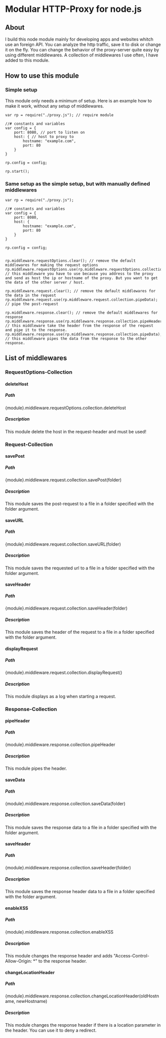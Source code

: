 # Modular HTTP-Proxy for node.js

## About

I build this node module mainly for developing apps and websites whitch use an foreign API. You can analyze the http traffic, save it to disk or change it on the fly.
You can change the behavior of the proxy-server quite easy by using different middlewares. A collection of middlewares I use often, I have added to this module.

## How to use this module

### Simple setup

This module only needs a minimum of setup. Here is an example how to make it work, without any setup of middlewares.

	var rp = require("./proxy.js"); // require module

	//# constants and variables
	var config = {
		port: 8080, // port to listen on
		host: { // host to proxy to
			hostname: "example.com",
			port: 80
		}
	}
		
	rp.config = config;
		
	rp.start();

### Same setup as the simple setup, but with manually defined middlewares
	
	var rp = require("./proxy.js");

	//# constants and variables
	var config = {
		port: 8080,
		host: {
			hostname: "example.com",
			port: 80
		}
	}
		
	rp.config = config;
	
	
	rp.middleware.requestOptions.clear(); // remove the default middlewares for making the request options
	rp.middleware.requestOptions.use(rp.middleware.requestOptions.collection.deleteHost); // this middleware you have to use because you address to the proxy and send as host the ip or hostname of the proxy. But you want to get the data of the other server / host.
	
	rp.middleware.request.clear(); // remove the default middlewares for the data in the request
	rp.middleware.request.use(rp.middleware.request.collection.pipeData); // pipe the post-request
	
	rp.middleware.response.clear(); // remove the default middlewares for response
	rp.middleware.response.use(rp.middleware.response.collection.pipeHeader); // this middleware take the header from the response of the request and pipe it to the response.
	rp.middleware.response.use(rp.middleware.response.collection.pipeData); // this middleware pipes the data from the response to the other response.


## List of middlewares
### RequestOptions-Collection
#### deleteHost
##### Path
{module}.middleware.requestOptions.collection.deleteHost
##### Description
This module delete the host in the request-header and must be used!

### Request-Collection
#### savePost
##### Path
{module}.middleware.request.collection.savePost(folder)
##### Description
This module saves the post-request to a file in a folder specified with the folder argument.

#### saveURL
##### Path
{module}.middleware.request.collection.saveURL(folder)
##### Description
This module saves the requested url to a file in a folder specified with the folder argument.

#### saveHeader
##### Path
{module}.middleware.request.collection.saveHeader(folder)
##### Description
This module saves the header of the request to a file in a folder specified with the folder argument.

#### displayRequest
##### Path
{module}.middleware.request.collection.displayRequest()
##### Description
This module displays as a log when starting a request.


### Response-Collection
#### pipeHeader
##### Path
{module}.middleware.response.collection.pipeHeader
##### Description
This module pipes the header.

#### saveData
##### Path
{module}.middleware.response.collection.saveData(folder)
##### Description
This module saves the response data to a file in a folder specified with the folder argument.

#### saveHeader
##### Path
{module}.middleware.response.collection.saveHeader(folder)
##### Description
This module saves the response header data to a file in a folder specified with the folder argument.

#### enableXSS
##### Path
{module}.middleware.response.collection.enableXSS
##### Description
This module changes the response header and adds "Access-Control-Allow-Origin: *" to the response header.

#### changeLocationHeader
##### Path
{module}.middleware.response.collection.changeLocationHeader(oldHostname, newHostname)
##### Description
This module changes the response header if there is a location parameter in the header. You can use it to deny a redirect.